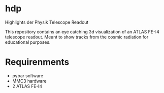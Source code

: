 # hdp
Highlights der Physik Telescope Readout

This repository contains an eye catching 3d visualization of an ATLAS FE-I4 telescope readout.
Meant to show tracks from the cosmic radiation for educational purposes.

# Requirenments
- pybar software
- MMC3 hardware
- 2 ATLAS FE-I4
